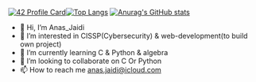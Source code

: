[![42 Profile Card](https://1337-readme.vercel.app/api/profile?cursus=42cursus&dark=true&login=ajaidi)](https://github.com/mohouyizme/1337-readme)[![Top Langs](https://github-readme-stats.vercel.app/api/top-langs/?username=anasjaidi&theme=radical)](https://github.com/anuraghazra/github-readme-stats)
[![Anurag's GitHub stats](https://github-readme-stats.vercel.app/api?username=Anasjaidi&show_icons=true&theme=radical)](https://github.com/anuraghazra/github-readme-stats)

- 👋 Hi, I’m Anas_Jaidi
- 👀 I’m interested in CISSP(Cybersecurity) & web-development(to build own project)
- 🌱 I’m currently learning C & Python & algebra
- 💞️ I’m looking to collaborate on C Or Python
- 📫 How to reach me anas.jaidi@icloud.com

<!---
Anasjaidi/Anasjaidi is a ✨ special ✨ repository because its `README.md` (this file) appears on your GitHub profile.
You can click the Preview link to take a look at your changes.
--->
